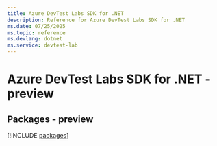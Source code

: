 ```yaml
---
title: Azure DevTest Labs SDK for .NET
description: Reference for Azure DevTest Labs SDK for .NET
ms.date: 07/25/2025
ms.topic: reference
ms.devlang: dotnet
ms.service: devtest-lab
---
```

# Azure DevTest Labs SDK for .NET - preview
## Packages - preview
[!INCLUDE [packages](devtest-labs-index.md)]